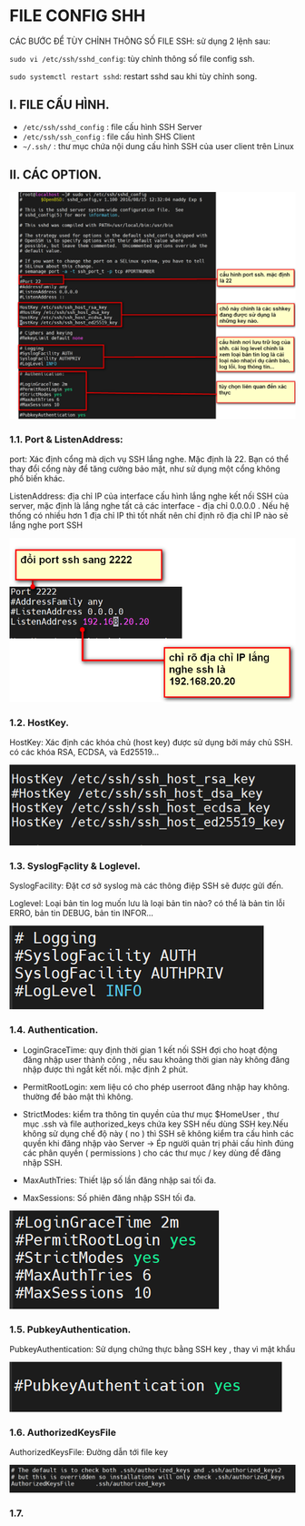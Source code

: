 # FILE CONFIG SHH


CÁC BƯỚC ĐỂ TÙY CHỈNH THÔNG SỐ FILE SSH: sử dụng 2 lệnh sau:

`sudo vi /etc/ssh/sshd_config`: tùy chỉnh thông số  file config ssh.

`sudo systemctl restart sshd`: restart sshd sau khi tùy chỉnh song.

## I. FILE CẤU HÌNH.

- `/etc/ssh/sshd_config` : file cấu hình SSH Server
- `/etc/ssh/ssh_config` : file cấu hình SHS Client
- `~/.ssh/` : thư mục chứa nội dung cấu hình SSH của user client trên Linux

## II. CÁC OPTION.

![hinh ](../images/1.png)

### 1.1. Port & ListenAddress: 
port: Xác định cổng mà dịch vụ SSH lắng nghe. Mặc định là 22. Bạn có thể thay đổi cổng này để tăng cường bảo mật, như sử dụng một cổng không phổ biến khác.

ListenAddress: địa chỉ IP của interface cấu hình lắng nghe kết nối SSH của server, mặc định là lắng nghe tất cả các interface - địa chỉ 0.0.0.0
. Nếu hệ thống có nhiều hơn 1 địa chỉ IP thì tốt nhất nên chỉ định rõ địa chỉ IP nào sẽ lắng nghe port SSH

![hinh ](../images/2.png)

### 1.2. HostKey.

HostKey: Xác định các khóa chủ (host key) được sử dụng bởi máy chủ SSH. có các khóa RSA, ECDSA, và Ed25519...


![hinh ](../images/3.png)


### 1.3. SyslogFạclity & Loglevel.

SyslogFacility: Đặt cơ sở syslog mà các thông điệp SSH sẽ được gửi đến.

Loglevel: Loại bản tin log muốn lưu là loại bản tin nào? có thể là bản tin lỗi ERRO, bản tin DEBUG, bản tin INFOR...

![hinh ](../images/4.png)

### 1.4. Authentication.

- LoginGraceTime: quy định thời gian 1 kết nối SSH đợi cho hoạt động đăng nhập user thành công , nếu sau khoảng thời gian này không đăng nhập được thì ngắt kết nối. mặc định 2 phút.

- PermitRootLogin: xem liệu có cho phép userroot đăng nhập hay không. thường để bảo mật thì không.

- StrictModes: kiểm tra thông tin quyền của thư mục $HomeUser , thư mục .ssh và file authorized_keys chứa key SSH nếu dùng SSH key.Nếu không sử dụng chế độ này ( no ) thì SSH sẽ không kiểm tra cấu hình các quyền khi đăng nhập vào Server -> Ép người quản trị phải cấu hình đúng các phân quyền ( permissions ) cho các thư mục / key dùng để đăng nhập SSH.

- MaxAuthTries: Thiết lập số lần đăng nhập sai tối đa.
- MaxSessions: Số phiên đăng nhập SSH tối đa.

![hinh ](../images/5.png)

### 1.5. PubkeyAuthentication.

PubkeyAuthentication: Sử dụng chứng thực bằng SSH key , thay vì mật khẩu

![hinh ](../images/6.png)

### 1.6. AuthorizedKeysFile

AuthorizedKeysFile: Đường dẫn tới file key

![hinh ](../images/21.png)

### 1.7. 




